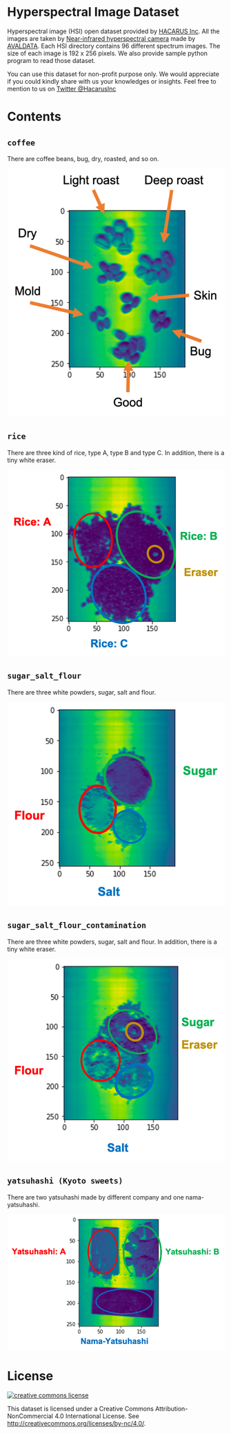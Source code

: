 # Hyperspectral Image Dataset
Hyperspectral image (HSI) open dataset provided by [HACARUS Inc](https://hacarus.com/).
All the images are taken by [Near-infrared hyperspectral camera](https://www.avaldata.co.jp/products/imaging/item/ahs-u20mir) made by [AVALDATA](http://aval-global.com/). Each HSI directory contains 96 different spectrum images. The size of each image is 192 x 256 pixels. We also provide sample python program to read those dataset.

You can use this dataset for non-profit purpose only. We would appreciate if you could kindly share with us your knowledges or insights. Feel free to mention to us on [Twitter @HacarusInc](https://twitter.com/hacarusinc?lang=en)

# Contents

## `coffee` 
There are coffee beans, bug, dry, roasted, and so on.

![coffee](./img/coffee.png)

## `rice`
There are three kind of rice, type A, type B and type C. In addition, there is a tiny white eraser.

![rice](./img/rice.png)

## `sugar_salt_flour`
There are three white powders, sugar, salt and flour.

![sugar_salt_flour](./img/sugar_salt_flour.png)

## `sugar_salt_flour_contamination`
There are three white powders, sugar, salt and flour.
In addition, there is a tiny white eraser.

![sugar_salt_flour_contamination](./img/sugar_salt_flour_contamination.png)

## `yatsuhashi (Kyoto sweets)`
There are two yatsuhashi made by different company and one nama-yatsuhashi.

![yatsuhashi](./img/yatsuhashi.png)

# License
<a rel="license" href="http://creativecommons.org/licenses/by-nc/4.0/"><img alt="creative commons license" style="border-width:0" src="https://i.creativecommons.org/l/by-nc/4.0/88x31.png" /></a><br />

This dataset is licensed under a
Creative Commons Attribution-NonCommercial 4.0 International License. See <http://creativecommons.org/licenses/by-nc/4.0/>.
